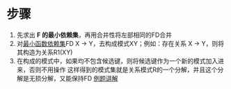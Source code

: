 # 步骤
1. 先求出 **F 的最小依赖集**，再用合并性将左部相同的FD合并
2. 对[最小函数依赖集](最小函数依赖集.md)FD X -> Y，去构成模式XY；例如：存在关系 X -> Y，则将其构造为关系R1(XY)
3. 在构成的模式中，如果均不包含候选键，则将候选键作为一个新的模式加入进来，否则不用操作
这样得到的模式集就是关系模式R的一个分解，并且这个分解是无损分解，又能保持FD
[例题讲解](https://www.bilibili.com/video/BV1X94y1i7tA?vd_source=2ca8fcf72d5de36afbf51b025f036126)